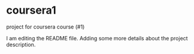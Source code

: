 # coursera1
project for coursera course (#1)

I am editing the README file. Adding some more details about the project description.


